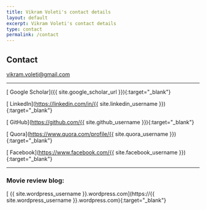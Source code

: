 ```yaml
---
title: Vikram Voleti's contact details
layout: default
excerpt: Vikram Voleti's contact details
type: contact
permalink: /contact
---
```


<div markdown="1" class="contact">

## Contact

[<i class="fa fa-envelope"></i> vikram.voleti@gmail.com](mailto:vikram.voleti@gmail.com)

---

[<i class="ai ai-google-scholar-square"></i> Google Scholar]({{ site.google_scholar_url }}){:target="_blank"}

[<i class="fa fa-linkedin"></i> LinkedIn](https://linkedin.com/in/{{ site.linkedin_username }}){:target="_blank"}

[<i class="fa fa-github"></i> GitHub](https://github.com/{{ site.github_username }}){:target="_blank"}

[<i class="fa fa-quora"></i> Quora](https://www.quora.com/profile/{{ site.quora_username }}){:target="_blank"}

[<i class="fa fa-facebook"></i> Facebook](https://www.facebook.com/{{ site.facebook_username }}){:target="_blank"}

---

### Movie review blog:

[<i class="fa fa-wordpress"></i> {{ site.wordpress_username }}.wordpress.com](https://{{ site.wordpress_username }}.wordpress.com){:target="_blank"}

</div>

